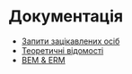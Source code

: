 # Документація
* [Запити зацікавлених осіб](rup/README.md)
* [Теоретичні відомості](materials)
* [BEM & ERM](rup/entity_models.md)